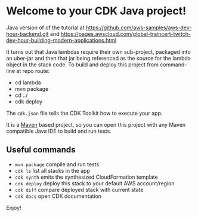 # Welcome to your CDK Java project!

Java version of of the tutorial at https://github.com/aws-samples/aws-dev-hour-backend.git and https://pages.awscloud.com/global-traincert-twitch-dev-hour-building-modern-applications.html

It turns out that Java lambdas require their own sub-project, packaged into an uber-jar and then that jar being referenced as the source for the lambda object in the stack code. To build and deploy this project from command-line at repo route:

- cd lambda
- mvn package
- cd ../
- cdk deploy

The `cdk.json` file tells the CDK Toolkit how to execute your app.

It is a [Maven](https://maven.apache.org/) based project, so you can open this project with any Maven compatible Java IDE to build and run tests.

## Useful commands

 * `mvn package`     compile and run tests
 * `cdk ls`          list all stacks in the app
 * `cdk synth`       emits the synthesized CloudFormation template
 * `cdk deploy`      deploy this stack to your default AWS account/region
 * `cdk diff`        compare deployed stack with current state
 * `cdk docs`        open CDK documentation

Enjoy!
